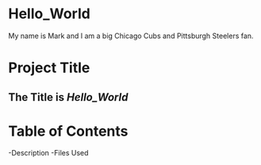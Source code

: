 # Hello_World
My name is Mark and I am a big Chicago Cubs and Pittsburgh Steelers fan. 
# Project Title
## The Title is *Hello_World*
# Table of Contents 
-Description
-Files Used
